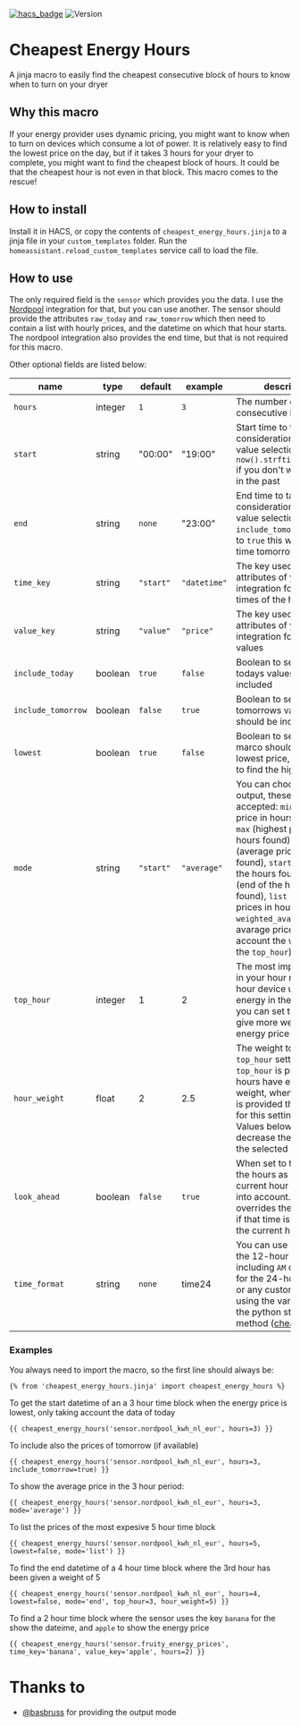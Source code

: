 [![hacs_badge](https://img.shields.io/badge/HACS-Default-orange.svg)](https://github.com/custom-components/hacs)
![Version](https://img.shields.io/github/v/release/TheFes/cheapest-energy-hours)

# Cheapest Energy Hours

A jinja macro to easily find the cheapest consecutive block of hours to know when to turn on your dryer

## Why this macro

If your energy provider uses dynamic pricing, you might want to know when to turn on devices which consume a lot of power. It is relatively easy to find the lowest price on the day, but if it takes 3 hours for your dryer to complete, you might want to find the cheapest block of hours. It could be that the cheapest hour is not even in that block.
This macro comes to the rescue!

## How to install
Install it in HACS, or copy the contents of `cheapest_energy_hours.jinja` to a jinja file in your `custom_templates` folder.
Run the `homeassistant.reload_custom_templates` service call to load the file.

## How to use
The only required field is the `sensor` which provides you the data. I use the [Nordpool](https://github.com/custom-components/nordpool) integration for that, but you can use another. The sensor should provide the attributes `raw_today` and `raw_tomorrow` which then need to contain a list with hourly prices, and the datetime on which that hour starts. The nordpool integration also provides the end time, but that is not required for this macro.

Other optional fields are listed below:

|name|type|default|example|description|
|---|---|---|---|---|
|`hours`|integer|`1`|`3`|The number of consecutive hours|
|`start`|string|"00:00"|"19:00"|Start time to take into consideration for the value selection, use `now().strftime("%H:00")` if you don't want hours in the past|
|`end`|string|`none`|"23:00"|End time to take into consideration for the value selection, if `include_tomorrow` is set to `true` this will be the time tomorrow|
|`time_key`|string|`"start"`|`"datetime"`|The key used in the attributes of your integration for the start times of the hours|
|`value_key`|string|`"value"`|`"price"`|The key used in the attributes of your integration for the price values|
|`include_today`|boolean|`true`|`false`|Boolean to select if todays values should be included|
|`include_tomorrow`|boolean|`false`|`true`|Boolean to select if tomorrows values should be included|
|`lowest`|boolean|`true`|`false`|Boolean to select if the marco should find the lowest price, set to `false` to find the highest price|
|`mode`|string|`"start"`|`"average"`|You can choose what to output, these values are accepted: `min` (lowest price in hours found), `max` (highest price in hours found), `average` (average price in hours found), `start` (start of the hours found), `end` (end of the hours found), `list` (list with the prices in hours found), `weighted_avarage` (the avarage price taking into account the weight for the `top_hour`)|
|`top_hour`|integer|1|2|The most important hour in your hour range. Eg if hour device uses most energy in the 2nd hour, you can set this to `2` to give more weight to that energy price|
|`hour_weight`|float|2|2.5|The weight to add to the `top_hour` setting. If no `top_hour` is provided all hours have equal weight, when a `top_hour` is provided the default for this setting is `2`. Values below `1` will decrease the weight of the selected `top_hour`|
|`look_ahead`|boolean|`false`|`true`|When set to true, only the hours as of the current hour are taken into account. This overrides the `start` time if that time is earlier than the current hour.
|`time_format`|string|`none`|time24|You can use `time12` for the 12-hour format including `AM` or `PM`, `time24` for the 24-hour format, or any custom format using the variables from the python strftime method ([cheatsheet](https://strftime.org))

### Examples
You always need to import the macro, so the first line should always be:
```jinja
{% from 'cheapest_energy_hours.jinja' import cheapest_energy_hours %}
```

To get the start datetime of an a 3 hour time block when the energy price is lowest, only taking account the data of today
```jinja
{{ cheapest_energy_hours('sensor.nordpool_kwh_nl_eur', hours=3) }}
```

To include also the prices of tomorrow (if available)
```jinja
{{ cheapest_energy_hours('sensor.nordpool_kwh_nl_eur', hours=3, include_tomorrow=true) }}
```

To show the average price in the 3 hour period:
```jinja
{{ cheapest_energy_hours('sensor.nordpool_kwh_nl_eur', hours=3, mode='average') }}
```

To list the prices of the most expesive 5 hour time block
```jinja
{{ cheapest_energy_hours('sensor.nordpool_kwh_nl_eur', hours=5, lowest=false, mode='list') }}
```

To find the end datetime of a 4 hour time block where the 3rd hour has been given a weight of 5
```jinja
{{ cheapest_energy_hours('sensor.nordpool_kwh_nl_eur', hours=4, lowest=false, mode='end', top_hour=3, hour_weight=5) }}
```

To find a 2 hour time block where the sensor uses the key `banana` for the show the dateime, and `apple` to show the energy price
```jinja
{{ cheapest_energy_hours('sensor.fruity_energy_prices', time_key='banana', value_key='apple', hours=2) }}
```

# Thanks to
* [@basbruss](https://github.com/basbruss) for providing the output mode 

